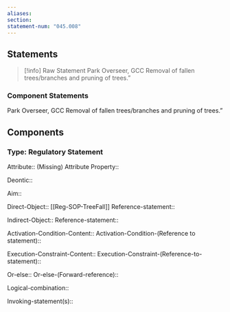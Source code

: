 ```yaml
---
aliases: 
section: 
statement-num: "045.008"
---
```

## Statements 
> [!info] Raw Statement
> Park Overseer, GCC Removal of fallen trees/branches and pruning of trees.” 
> 

### Component Statements
Park Overseer, GCC Removal of fallen trees/branches and pruning of trees.” 
## Components
### Type: Regulatory Statement
Attribute:: (Missing)
	Attribute Property::

Deontic::

Aim::

Direct-Object:: [[Reg-SOP-TreeFall]]
	Reference-statement::

Indirect-Object::
	Reference-statement::

Activation-Condition-Content::
	Activation-Condition-(Reference to statement)::

Execution-Constraint-Content::
	Execution-Constraint-(Reference-to-statement)::

Or-else::
	Or-else-(Forward-reference)::

Logical-combination::

Invoking-statement(s)::